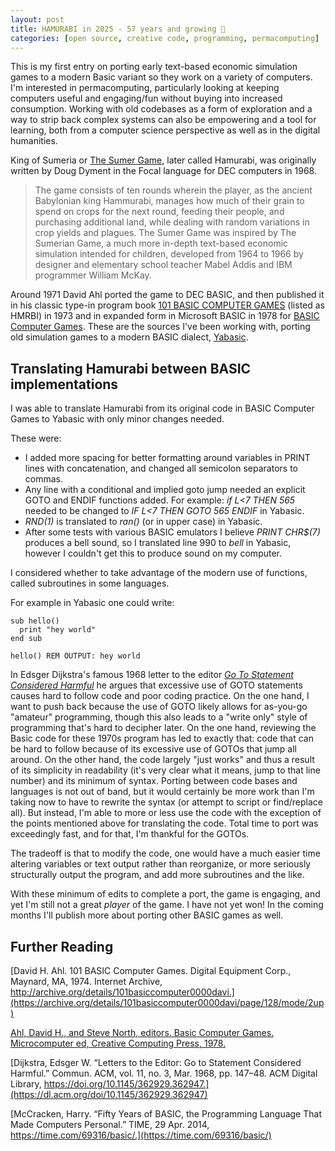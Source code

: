```yaml
---
layout: post
title: HAMURABI in 2025 - 57 years and growing 🏰
categories: [open source, creative code, programming, permacomputing]
---
```


This is my first entry on porting early text-based economic simulation games to a modern Basic variant so they work on a variety of computers. I'm interested in permacomputing, particularly looking at keeping computers useful and engaging/fun without buying into increased consumption. Working with old codebases as a form of exploration and a way to strip back complex systems can also be empowering and a tool for learning, both from a computer science perspective as well as in the digital humanities. 

King of Sumeria or [The Sumer Game](https://en.wikipedia.org/wiki/Hamurabi_(video_game)), later called Hamurabi, was originally written by Doug Dyment in the Focal language for DEC computers in 1968. 

> The game consists of ten rounds wherein the player, as the ancient Babylonian king Hammurabi, manages how much of their grain to spend on crops for the next round, feeding their people, and purchasing additional land, while dealing with random variations in crop yields and plagues. The Sumer Game was inspired by The Sumerian Game, a much more in-depth text-based economic simulation intended for children, developed from 1964 to 1966 by designer and elementary school teacher Mabel Addis and IBM programmer William McKay. 

Around 1971 David Ahl ported the game to DEC BASIC, and then published it in his classic type-in program book [101 BASIC COMPUTER GAMES](https://archive.org/details/101basiccomputer0000davi/page/128/mode/2up) (listed as HMRBI) in 1973 and in expanded form in Microsoft BASIC in 1978 for [BASIC Computer Games](https://archive.org/details/basic-computer-games-microcomputer-edition_202211/page/77/mode/2up). These are the sources I've been working with, porting old simulation games to a modern BASIC dialect, [Yabasic](https://2484.de/yabasic/).

## Translating Hamurabi between BASIC implementations

I was able to translate Hamurabi from its original code in BASIC Computer Games to Yabasic with only minor changes needed. 

These were:

* I added more spacing for better formatting around variables in PRINT lines with concatenation, and changed all semicolon separators to commas.
* Any line with a conditional and implied goto jump needed an explicit GOTO and ENDIF functions added. For example: *if L<7 THEN 565* needed to be changed to *IF L<7 THEN GOTO 565 ENDIF* in Yabasic.
* *RND(1)* is translated to *ran()* (or in upper case) in Yabasic.
* After some tests with various BASIC emulators I believe *PRINT CHR$(7)* produces a bell sound, so I translated line 990 to *bell* in Yabasic, however I couldn't get this to produce sound on my computer.

I considered whether to take advantage of the modern use of functions, called subroutines in some languages. 

For example in Yabasic one could write:

```BASIC
sub hello()
  print "hey world"
end sub

hello() REM OUTPUT: hey world
```

In Edsger Dijkstra's famous 1968 letter to the editor *[Go To Statement Considered Harmful](https://dl.acm.org/doi/10.1145/362929.362947)* he argues that excessive use of GOTO statements causes hard to follow code and poor coding practice. On the one hand, I want to push back because the use of GOTO likely allows for as-you-go "amateur" programming, though this also leads to a "write only" style of programming that's hard to decipher later. On the one hand, reviewing the Basic code for these 1970s program has led to exactly that: code that can be hard to follow because of its excessive use of GOTOs that jump all around. On the other hand, the code largely "just works" and thus a result of its simplicity in readability (it's very clear what it means, jump to that line number) and its minimum of syntax. Porting between code bases and languages is not out of band, but it would certainly be more work than I'm taking now to have to rewrite the syntax (or attempt to script or find/replace all). But instead, I'm able to more or less use the code with the exception of the points mentioned above for translating the code. Total time to port was exceedingly fast, and for that, I'm thankful for the GOTOs. 

The tradeoff is that to modify the code, one would have a much easier time altering variables or text output rather than reorganize, or more seriously structurally output the program, and add more subroutines and the like.

With these minimum of edits to complete a port, the game is engaging, and yet I'm still not a great *player* of the game. I have not yet won! In the coming months I'll publish more about porting other BASIC games as well.

## Further Reading

[David H. Ahl. 101 BASIC Computer Games. Digital Equipment Corp., Maynard, MA, 1974. Internet Archive, http://archive.org/details/101basiccomputer0000davi.](https://archive.org/details/101basiccomputer0000davi/page/128/mode/2up)

[Ahl, David H., and Steve North, editors. Basic Computer Games. Microcomputer ed, Creative Computing Press, 1978.](https://archive.org/details/basic-computer-games-microcomputer-edition_202211/page/77/mode/2up)

[Dijkstra, Edsger W. “Letters to the Editor: Go to Statement Considered Harmful.” Commun. ACM, vol. 11, no. 3, Mar. 1968, pp. 147–48. ACM Digital Library, https://doi.org/10.1145/362929.362947.](https://dl.acm.org/doi/10.1145/362929.362947)

[McCracken, Harry. “Fifty Years of BASIC, the Programming Language That Made Computers Personal.” TIME, 29 Apr. 2014, https://time.com/69316/basic/.](https://time.com/69316/basic/)

